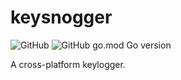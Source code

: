 # keysnogger

![GitHub](https://img.shields.io/github/license/jibstack64/keysnogger) ![GitHub go.mod Go version](https://img.shields.io/github/go-mod/go-version/jibstack64/keysnogger)

A cross-platform keylogger.